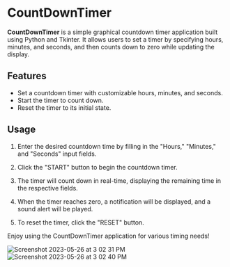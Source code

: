 # CountDownTimer

**CountDownTimer** is a simple graphical countdown timer application built using Python and Tkinter. It allows users to set a timer by specifying hours, minutes, and seconds, and then counts down to zero while updating the display.

## Features

- Set a countdown timer with customizable hours, minutes, and seconds.
- Start the timer to count down.
- Reset the timer to its initial state.

## Usage

1. Enter the desired countdown time by filling in the "Hours," "Minutes," and "Seconds" input fields.

2. Click the "START" button to begin the countdown timer.

3. The timer will count down in real-time, displaying the remaining time in the respective fields.

4. When the timer reaches zero, a notification will be displayed, and a sound alert will be played.

5. To reset the timer, click the "RESET" button.

Enjoy using the CountDownTimer application for various timing needs!


![Screenshot 2023-05-26 at 3 02 31 PM](https://github.com/muhasina-sinu/CountDownTimer/assets/121364702/96ef232c-170d-4f1f-bb2f-2fa5d0e26ca9)![Screenshot 2023-05-26 at 3 02 40 PM](https://github.com/muhasina-sinu/CountDownTimer/assets/121364702/08a52b46-30a8-4570-a3d3-c7a3d018204e)
